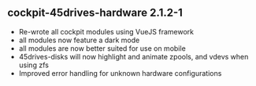 ## cockpit-45drives-hardware 2.1.2-1

* Re-wrote all cockpit modules using VueJS framework
* all modules now feature a dark mode
* all modules are now better suited for use on mobile
* 45drives-disks will now highlight and animate zpools, and vdevs when using zfs
* Improved error handling for unknown hardware configurations
